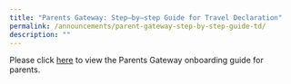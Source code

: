 ```yaml
---
title: "Parents Gateway: Step–by–step Guide for Travel Declaration"
permalink: /announcements/parent-gateway-step-by-step-guide-td/
description: ""
---
```

Please click [here](/files/Travel%20Declaration%20Guide%20for%20Parents%20via%20Parents%20Gateway.pdf) to view the Parents Gateway onboarding guide for parents.